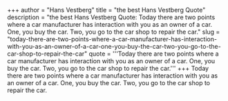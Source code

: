 +++
author = "Hans Vestberg"
title = "the best Hans Vestberg Quote"
description = "the best Hans Vestberg Quote: Today there are two points where a car manufacturer has interaction with you as an owner of a car. One, you buy the car. Two, you go to the car shop to repair the car."
slug = "today-there-are-two-points-where-a-car-manufacturer-has-interaction-with-you-as-an-owner-of-a-car-one-you-buy-the-car-two-you-go-to-the-car-shop-to-repair-the-car"
quote = '''Today there are two points where a car manufacturer has interaction with you as an owner of a car. One, you buy the car. Two, you go to the car shop to repair the car.'''
+++
Today there are two points where a car manufacturer has interaction with you as an owner of a car. One, you buy the car. Two, you go to the car shop to repair the car.
